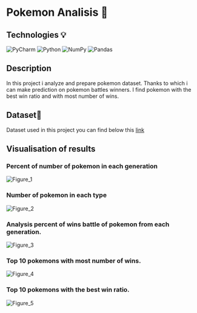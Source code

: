# Pokemon Analisis 🐲

## Technologies 💡
![PyCharm](https://img.shields.io/badge/pycharm-143?style=for-the-badge&logo=pycharm&logoColor=black&color=black&labelColor=green)
![Python](https://img.shields.io/badge/python-3670A0?style=for-the-badge&logo=python&logoColor=ffdd54)
![NumPy](https://img.shields.io/badge/numpy-%23013243.svg?style=for-the-badge&logo=numpy&logoColor=white)
![Pandas](https://img.shields.io/badge/pandas-%23150458.svg?style=for-the-badge&logo=pandas&logoColor=white)
## Description 
In this project i analyze and prepare pokemon dataset. Thanks to which i can make prediction on pokemon battles winners.
I find pokemon with the best win ratio and with most number of wins. 

## Dataset📁
Dataset used in this project you can find below this [link](https://www.kaggle.com/datasets/terminus7/pokemon-challenge)

## Visualisation of results 
### Percent of number of pokemon in each generation
![Figure_1](https://user-images.githubusercontent.com/122997699/216782333-613f6a6a-d782-4b54-9f63-15ce4e5e73c4.png)
### Number of pokemon in each type
![Figure_2](https://user-images.githubusercontent.com/122997699/216782334-e50775c8-0c3f-4a5b-af42-a24ce95c1184.png)
### Analysis percent of wins battle of pokemon from each generation.
![Figure_3](https://user-images.githubusercontent.com/122997699/216782337-903efa19-b692-46f4-adf1-ce39fd7fa274.png)
### Top 10 pokemons with most number of wins. 
![Figure_4](https://user-images.githubusercontent.com/122997699/216782341-8a87e229-0719-4a7b-a7c0-a2b4701ef3b6.png)
### Top 10 pokemons with the best win ratio.
![Figure_5](https://user-images.githubusercontent.com/122997699/216782343-806d6b73-11da-4636-b1e3-d68e6ee8b09c.png)
